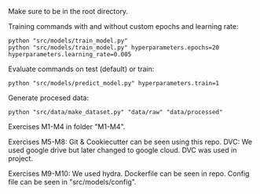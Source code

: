 Make sure to be in the root directory.

Training commands with and without custom epochs and learning rate:

```{python}
python "src/models/train_model.py"
python "src/models/train_model.py" hyperparameters.epochs=20 hyperparameters.learning_rate=0.005
```

Evaluate commands on test (default) or train:

```{python}
python "src/models/predict_model.py" hyperparameters.train=1
```

Generate procesed data:

```{python}
python "src/data/make_dataset.py" "data/raw" "data/processed"
```

Exercises M1-M4 in folder "M1-M4".

Exercises M5-M8: Git & Cookiecutter can be seen using this repo. DVC: We used google drive but later changed to google cloud. DVC was used in project.

Exercises M9-M10: We used hydra. Dockerfile can be seen in repo. Config file can be seen in "src/models/config".

